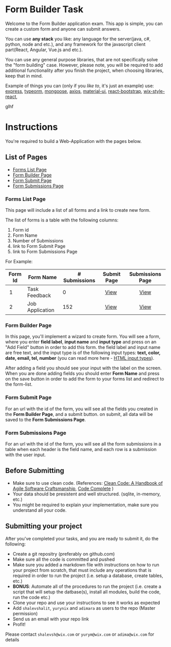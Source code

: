 # Form Builder Task
Welcome to the Form Builder application exam. This app is simple, you can create a custom form and anyone can submit answers.


You can use **any stack** you like: any language for the server(java, c#, python, node and etc.), and any framework for the javascript client part(React, Angular, Vue.js and etc.).

You can use any general purpose libraries, that are not specifically solve the "form building" case.
However, please note, you will be required to add additional functionality after you finish the project, when choosing libraries, keep that in mind.

Example of things you can (only if you _like to_, it's just an example) use:
[express](https://expressjs.com/),
[typeorm](https://github.com/typeorm/typeorm),
[mongoose](https://mongoosejs.com/),
[axios](https://github.com/axios/axios),
[material-ui](https://material-ui.com/),
[react-bootstrap](https://react-bootstrap.github.io/),
[wix-style-react](https://github.com/wix/wix-style-react),

glhf

# Instructions

You're required to build a Web-Application with the pages below.

## List of Pages
 * [Forms List Page](#forms-list-page)
 * [Form Builder Page](#form-builder-page)
 * [Form Submit Page](#form-submit-page)
 * [Form Submissions Page](#form-submissions-page)

### Forms List Page
This page will include a list of all forms and a link to create new form.

The list of forms is a table with the following columns:
 1. Form id
 2. Form Name
 3. Number of Submissions
 4. link to Form Submit Page
 5. link to Form Submissions Page

For Example:

| Form Id | Form Name       | # Submissions | Submit Page | Submissions Page |
|:-------:| --------------- | ------------- |:-----------:|:----------------:|
| 1       | Task Feedback   | 0             | [View](#form-submit-page)   | [View](#form-submissions-page) |
| 2       | Job Application | 152           | [View](#form-submit-page)   | [View](#form-submissions-page) |

### Form Builder Page
In this page, you'll implement a wizard to create form. You will see a form, where you enter **field label**, **input name** and **input type** and press on an "Add Field" button in order to add this form. the field label and input name are free text, and the input type is of the following input types: **text, color, date, email, tel, number** (you can read more here - [HTML input types](https://www.w3schools.com/html/html_form_input_types.asp)).

After adding a field you should see your input with the label on the screen. When you are done adding fields you should enter **Form Name** and press on the save button in order to add the form to your forms list and redirect to the form-list.

### Form Submit Page
For an url with the id of the form, you will see all the fields you created in the **Form Builder Page**, and a submit button. on submit, all data will be saved to the **Form Submissions Page**.

### Form Submissions Page
For an url with the id of the form, you will see all the form submissions in a table when each header is the field name, and each row is a submission with the user input.

## Before Submitting
* Make sure to use clean code. (References: [Clean Code: A Handbook of Agile Software Craftsmanship](https://www.amazon.com/Clean-Code-Handbook-Software-Craftsmanship/dp/0132350882), [Code Complete](https://www.amazon.com/Code-Complete-Practical-Handbook-Construction/dp/0735619670/) )
* Your data should be presistent and well structured. (sqlite, in-memory, etc.)
* You might be required to explain your implementation, make sure you understand all your code.

## Submitting your project
After you've completed your tasks, and you are ready to submit it, do the following:
* Create a git repositry (preferably on github.com)
* Make sure all the code is committed and pushed
* Make sure you added a markdown file with instructions on how to run your project from scratch, that must include any operations that is required in order to run the project (i.e. setup a database, create tables, etc.)
* **BONUS**: Automate all of the procedures to run the project (i.e. create a script that will setup the datbase(s), install all modules, build the code, run the code etc.)
* Clone your repo and use your instructions to see it works as expected
* Add `shalevshalit`, `yurynix` and `adimara` as users to the repo (Master permission)
* Send us an email with your repo link
* Profit!

Please contact `shalevsh@wix.com` or `yurym@wix.com` or `adima@wix.com` for details
